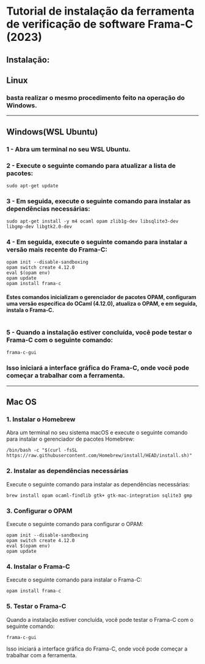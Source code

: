 # Tutorial de instalação da ferramenta de verificação de software Frama-C (2023)

## Instalação:
## Linux
### basta realizar o mesmo procedimento feito na operação do Windows.
---
## Windows(WSL Ubuntu)
   

### 1 - Abra um terminal no seu WSL Ubuntu.
### 2 - Execute o seguinte comando para atualizar a lista de pacotes:

```
sudo apt-get update
```

### 3 - Em seguida, execute o seguinte comando para instalar as dependências necessárias:

```
sudo apt-get install -y m4 ocaml opam zlib1g-dev libsqlite3-dev libgmp-dev libgtk2.0-dev
```

### 4 - Em seguida, execute o seguinte comando para instalar a versão mais recente do Frama-C:

```
opam init --disable-sandboxing
opam switch create 4.12.0
eval $(opam env)
opam update
opam install frama-c
```

#### Estes comandos inicializam o gerenciador de pacotes OPAM, configuram uma versão específica do OCaml (4.12.0), atualiza o OPAM, e em seguida, instala o Frama-C. <br><br>


### 5 - Quando a instalação estiver concluída, você pode testar o Frama-C com o seguinte comando:

```
frama-c-gui
```

### Isso iniciará a interface gráfica do Frama-C, onde você pode começar a trabalhar com a ferramenta.

---
## Mac OS
### 1. Instalar o Homebrew
Abra um terminal no seu sistema macOS e execute o seguinte comando para instalar o gerenciador de pacotes Homebrew:

```
/bin/bash -c "$(curl -fsSL https://raw.githubusercontent.com/Homebrew/install/HEAD/install.sh)"
```

### 2. Instalar as dependências necessárias
Execute o seguinte comando para instalar as dependências necessárias:

```
brew install opam ocaml-findlib gtk+ gtk-mac-integration sqlite3 gmp
```

### 3. Configurar o OPAM
Execute o seguinte comando para configurar o OPAM:

```
opam init --disable-sandboxing
opam switch create 4.12.0
eval $(opam env)
opam update
```

### 4. Instalar o Frama-C
Execute o seguinte comando para instalar o Frama-C:

```
opam install frama-c
```

### 5. Testar o Frama-C
Quando a instalação estiver concluída, você pode testar o Frama-C com o seguinte comando:

```
frama-c-gui
```

Isso iniciará a interface gráfica do Frama-C, onde você pode começar a trabalhar com a ferramenta. 
